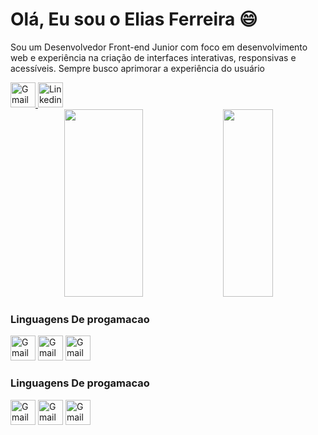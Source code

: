 # Olá, Eu sou o Elias Ferreira 😄

Sou um Desenvolvedor Front-end Junior com foco em desenvolvimento web e experiência na criação de interfaces interativas, responsivas e acessíveis. Sempre busco aprimorar a experiência do usuário 

<div align="left" >
  <a href="mailto:eliasferreiraoficial14@gmail.com" target="_blank" > <img height="40" src="https://img.shields.io/badge/Gmail-D14836?style=for-the-badge&logo=gmail&logoColor=white" alt="Gmail" /> </a>
  <a href="https://www.linkedin.com/in/elias-ferreira-4404b9224/" target="_blank" > <img height="40" src="https://img.shields.io/badge/LinkedIn-0077B5?style=for-the-badge&logo=linkedin&logoColor=white" alt="Linkedin" /> </a>
</div>

<div align="center">  
  <img width="50%" height="300x" src="https://github-readme-stats.vercel.app/api?username=Elias-Vasconcelos&show_icons=true&theme=dracula" /> 
  <img width="40%" height="300px" src="https://github-readme-stats.vercel.app/api/top-langs/?username=Elias-Vasconcelos&layout=compact&theme=dracula" />
</div>



<div align="center" >


<div align="start" width="40%" >
  <h3> Linguagens De progamacao </h3>
  <img height="40" src="https://img.shields.io/badge/Gmail-D14836?style=for-the-badge&logo=gmail&logoColor=white" alt="Gmail" />
  <img height="40" src="https://img.shields.io/badge/Gmail-D14836?style=for-the-badge&logo=gmail&logoColor=white" alt="Gmail" />
  <img height="40" src="https://img.shields.io/badge/Gmail-D14836?style=for-the-badge&logo=gmail&logoColor=white" alt="Gmail" />
</div>

<div align="start" width="40%" >
   <h3> Linguagens De progamacao </h3>
  <img height="40" src="https://img.shields.io/badge/Gmail-D14836?style=for-the-badge&logo=gmail&logoColor=white" alt="Gmail" />
  <img height="40" src="https://img.shields.io/badge/Gmail-D14836?style=for-the-badge&logo=gmail&logoColor=white" alt="Gmail" />
  <img height="40" src="https://img.shields.io/badge/Gmail-D14836?style=for-the-badge&logo=gmail&logoColor=white" alt="Gmail" />
</div>
  
</div>

